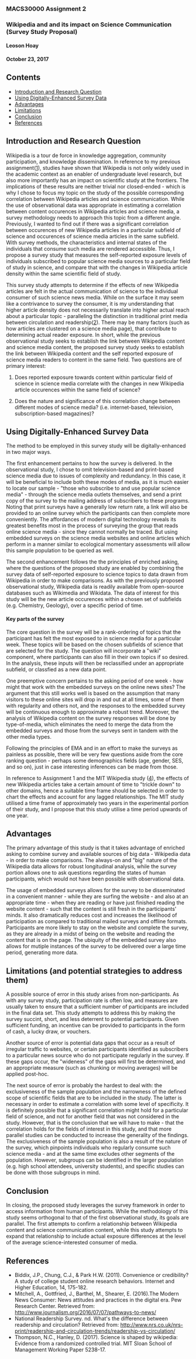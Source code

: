 ### MACS30000 Assignment 2
### Wikipedia and and its impact on Science Communication (Survey Study Proposal)
#### Leoson Hoay
#### October 23, 2017


## Contents
* [Introduction and Research Question](#introduction)
* [Using Digitally-Enhanced Survey Data](#data)
* [Advantages](#advantages)
* [Limitations](#limitations)
* [Conclusion](#conclusion)
* [References](#references)



## <a name = "introduction"></a>Introduction and Research Question 
Wikipedia is a tour de force in knowledge aggregation, community participation, and knowledge dissemination. In reference to my previous assignment([1]), studies have shown that Wikipedia is not only widely used in the academic context as an enabler of undergraduate level research, but also more importantly has an impact on scientific study at the frontiers. The implications of these results are neither trivial nor closed-ended - which is why I chose to focus my topic on the study of the possible corresponding correlation between Wikipedia articles and science communication. While the use of observational data was appropriate in estimating a correlation between content occurences in Wikipedia articles and science media, a survey methodology needs to approach this topic from a different angle. Previously, I wanted to find out if there was a significant correlation between occurences of new Wikipedia articles in a particular subfield of science and occurences of science media articles in the same subfield. With survey methods, the characteristics and internal states of the individuals that consume such media are rendered accessible. Thus, I propose a survey study that measures the self-reported exposure levels of individuals subscribed to popular science media sources to a particular field of study in science, and compare that with the changes in Wikipedia article density within the same scientific field of study.

This survey study attempts to determine if the effects of new Wikipedia articles are felt in the actual communication of science to the individual consumer of such science news media. While on the surface it may seem like a contrivance to survey the consumer, it is my understanding that higher article density does not necessarily translate into higher actual reach about a particular topic - paralleling the distinction in traditional print media between circulation and readership([2]). There may be many factors (such as how articles are clustered on a science media page), that contribute to determining actual reader exposure. In short, while the previous observational study seeks to establish the link between Wikipedia content and science media content, the proposed survey study seeks to establish the link between Wikipedia content and the self reported exposure of science media readers to content in the same field. Two questions are of primary interest:

1) Does reported exposure towards content within particular field of science in science media correlate with the changes in new Wikipedia article occurences within the same field of science?

2) Does the nature and significance of this correlation change between different modes of science media? (i.e. internet-based, television, subscription-based magazines)?
 

## <a name = "data"></a>Using Digitally-Enhanced Survey Data
The method to be employed in this survey study will be digitally-enhanced in two major ways. 

The first enhancement pertains to how the survey is delivered. In the observational study, I chose to omit television-based and print-based science media due to issues of complexity and redundancy. In this case, it will be beneficial to include both these modes of media, as it is much easier to locate our sample - "those who subscribe to and use popular science media" - through the science media outlets themselves, and send a print copy of the survey to the mailing address of subscribers to these programs. Noting that print surveys have a generally low return rate, a link will also be provided to an online survey which the participants can then complete more conveniently. The affordances of modern digital technology reveals its greatest benefits most in the process of surveying the group that reads online science media - since they cannot normally be traced. But using embedded surveys on the science media websites and online articles which perform in a manner similar to ecological momentary assessments will allow this sample population to be queried as well. 

The second enhancement follows the the principles of enriched asking, where the questions of the proposed study are enabled by combining the survey data of self-reported exposure to science topics to data drawn from Wikipedia in order to make comparisons. As with the previously proposed observational study, Wikipedia data is readily available from open-source databases such as Wikimedia and Wikidata. The data of interest for this study will be the new article occurences within a chosen set of subfields (e.g. Chemistry, Geology), over a specific period of time. 

#### Key parts of the survey
The core question in the survey will be a rank-ordering of topics that the participant has felt the most exposed to in science media for a particular week. These topics will be based on the chosen subfields of science that are selected for the study. The question will incorporate a "wiki" component, where participants can also fill in their own topics if so desired. In the analysis, these inputs will then be reclassified under an appropriate subfield, or classfied as a new data point.

One preemptive concern pertains to the asking period of one week - how might that work with the embedded surveys on the online news sites? The argument that this still works well is based on the assumption that many visitors to these online sites will drop in and out at all times, some of them with regularity and others not, and the responses to the embedded survey will be continuous enough to approximate a robust trend. Moreover, the analysis of Wikipedia content on the survey responses will be done by type-of-media, which eliminates the need to merge the data from the embedded surveys and those from the surveys sent in tandem with the other media types. 

Following the principles of EMA and in an effort to make the surveys as painless as possible, there will be very few questions aside from the core ranking question - perhaps some demographics fields (age, gender, SES, and so on), just in case interesting inferences can be made from those.  

In reference to Assignment 1 and the MIT Wikipedia study ([4]), the effects of new Wikipedia articles take a certain amount of time to "trickle down" to other domains, hence a suitable time frame should be selected in order to chart the effects and account for any lagged relationships. The MIT study utilised a time frame of approximately two years in the experimental portion of their study, and I propose that this study utilise a time period upwards of one year.


## <a name = "advantages"></a>Advantages 
The primary advantage of this study is that it takes advantage of enriched asking to combine survey and available sources of big data - Wikipedia data - in order to make comparisons. The always-on and "big" nature of the Wikipedia data allows for robust longitudinal analysis, while the survey portion allows one to ask questions regarding the states of human participants, which would not have been possible with observational data. 

The usage of embedded surveys allows for the survey to be disseminated in a convenient manner - while they are surfing the website - and also at an appropriate time - when they are reading or have just finished reading the website content - such that the content is still fresh in the participants' minds. It also dramatically reduces cost and increases the likelihood of participation as compared to traditional mailed surveys and offline formats. Participants are more likely to stay on the website and complete the survey, as they are already in a midst of being on the website and reading the content that is on the page. The ubiquity of the embedded survey also allows for mutiple instances of the survey to be delivered over a large time period, generating more data.


## <a name = "limitations"></a>Limitations (and potential strategies to address them) 
A possible source of error in this study arises from non-participants. As with any survey study, participation rate is often low, and measures are usually taken to ensure that a sufficient number of participants are included in the final data set. This study attempts to address this by making the survey succint, short, and less deterrent to potential participants. Given sufficient funding, an incentive can be provided to participants in the form of cash, a lucky draw, or vouchers.

Another source of error is potential data gaps that occur as a result of irregular traffic to websites, or certain participants identified as subscribers to a particular news source who do not participate regularly in the survey. If these gaps occur, the "wideness" of the gaps will first be determined, and an appropriate measure (such as chunking or moving averages) will be applied post-hoc.

The next source of error is probably the hardest to deal with: the exclusiveness of the sample population and the narrowness of the defined scope of scientific fields that are to be included in the study. The latter is necessary in order to estimate a correlation with some level of specificity. It is definitely possible that a significant correlation might hold for a particular field of science, and not for another field that was not considered in the study. However, that is the conclusion that we will have to make - that the correlation holds for the fields of interest in this study, and that more parallel studies can be conducted to increase the generality of the findings. The exclusiveness of the sample population is also a result of the nature of the survey, which pinpoints individuals who regularly consume such science media - and at the same time excludes other segments of the population. However, subgroups can be identified in the larger population (e.g. high school attendees, university students), and specific studies can be done with those subgroups in mind.


## <a name = "conclusion"></a>Conclusion 
In closing, the proposed study leverages the survey framework in order to access information from human participants. While the methodology of this study seems orthogonal to that of the first observational study, its goals are parallel. The first attempts to confirm a relationship between Wikipedia content and science communication content, while this study attempts to expand that relationship to include actual exposure differences at the level of the average science-interested consumer of media.


## <a name = "references"></a>References 

- Biddix, J.P., Chung, C.J., & Park H.W. (2011). Convenience or credibility? A study of college student online research behaviors. Internet and Higher Education, 14, 175-182.
- Mitchell, A., Gottfried, J., Barthel, M., Shearer, E. (2016).The Modern News Consumer: News attitudes and practices in the digital era. Pew Research Center. Retrieved from: http://www.journalism.org/2016/07/07/pathways-to-news/
- National Readership Survey. nd. What's the difference between readership and circulation? Retrieved from: http://www.nrs.co.uk/nrs-print/readership-and-circulation-trends/readership-vs-circulation/
- Thompson, N.C., Hanley, D. (2017). Science is shaped by wikipedia: Evidence from a randomized controlled trial. MIT Sloan School of Management Working Paper 5238-17.




[1]: Assignment_1.md
[2]: http://www.nrs.co.uk/nrs-print/readership-and-circulation-trends/readership-vs-circulation/
[3]: https://www.researchgate.net/publication/222036119_Convenience_or_credibility_A_study_of_college_student_research_behaviors
[4]: http://www.nature.com/news/wikipedia-shapes-language-in-science-papers-1.22656
[5]: http://www.journalism.org/2016/07/07/pathways-to-news/


